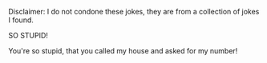 Disclaimer: I do not condone these jokes, they are from a collection of jokes I found.

SO STUPID!

You're so stupid, that you called my house and asked for my number!

